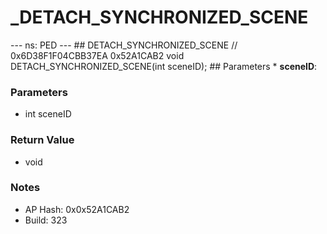# _DETACH_SYNCHRONIZED_SCENE

--- ns: PED --- ## DETACH_SYNCHRONIZED_SCENE  // 0x6D38F1F04CBB37EA 0x52A1CAB2 void DETACH_SYNCHRONIZED_SCENE(int sceneID);   ## Parameters * **sceneID**:

### Parameters
* int sceneID

### Return Value
* void

### Notes
* AP Hash: 0x0x52A1CAB2
* Build: 323

